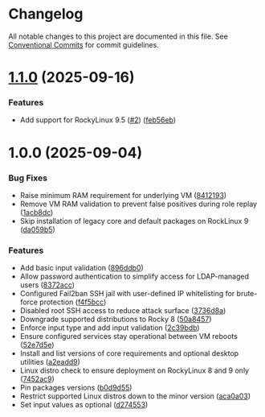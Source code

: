 # Changelog

All notable changes to this project are documented in this file. See
[Conventional Commits](https://conventionalcommits.org) for commit guidelines.

# [1.1.0](https://github.com/ewcloud/ewc-ansible-role-remote-desktop/compare/1.0.0...1.1.0) (2025-09-16)


### Features

* Add support for RockyLinux 9.5 ([#2](https://github.com/ewcloud/ewc-ansible-role-remote-desktop/issues/2)) ([feb56eb](https://github.com/ewcloud/ewc-ansible-role-remote-desktop/commit/feb56ebf041a7798e9b7ef3fd46870b861b5aef8))

# 1.0.0 (2025-09-04)


### Bug Fixes

* Raise minimum RAM requirement for underlying VM ([8412193](https://github.com/ewcloud/ewc-ansible-role-remote-desktop/commit/8412193de01d60efa1762b641093527166151c57))
* Remove VM RAM validation to prevent false positives during role replay ([1acb8dc](https://github.com/ewcloud/ewc-ansible-role-remote-desktop/commit/1acb8dcf1620b30ec8f212d9769c9743695f1035))
* Skip installation of legacy core and default packages on RockLinux 9 ([da059b5](https://github.com/ewcloud/ewc-ansible-role-remote-desktop/commit/da059b59df52511da0eabb37091b4151a9355ea6))


### Features

* Add basic input validation ([896ddb0](https://github.com/ewcloud/ewc-ansible-role-remote-desktop/commit/896ddb057d87fcaf698c6b3b39533395b49be102))
* Allow password authentication to simplify access for LDAP-managed users ([8372acc](https://github.com/ewcloud/ewc-ansible-role-remote-desktop/commit/8372accd49d64a8a39575b3ba7d68ffa00d7d190))
* Configured Fail2ban SSH jail with user-defined IP whitelisting for brute-force protection ([f4f5bcc](https://github.com/ewcloud/ewc-ansible-role-remote-desktop/commit/f4f5bcc1fbae797f4dbc2ddffd489935a65cd48f))
* Disabled root SSH access to reduce attack surface ([3736d8a](https://github.com/ewcloud/ewc-ansible-role-remote-desktop/commit/3736d8a9d7813109870ca8cc7193e5369b6b4729))
* Downgrade supported distributions to Rocky 8 ([50a8457](https://github.com/ewcloud/ewc-ansible-role-remote-desktop/commit/50a84571ef1f7111a25bc72698183deb52ed908d))
* Enforce input type and add input validation ([2c39bdb](https://github.com/ewcloud/ewc-ansible-role-remote-desktop/commit/2c39bdb31f47645392174ab302ac6979536b79ea))
* Ensure configured services stay operational between VM reboots ([52e7d5e](https://github.com/ewcloud/ewc-ansible-role-remote-desktop/commit/52e7d5ebd1b2461f504b5faf38136900fc182341))
* Install and list versions of core requirements and optional desktop utilities ([a2eadd9](https://github.com/ewcloud/ewc-ansible-role-remote-desktop/commit/a2eadd9d4693151bea4748384f80a522ed089417))
* Linux distro check to ensure deployment on RockyLinux 8 and 9 only ([7452ac9](https://github.com/ewcloud/ewc-ansible-role-remote-desktop/commit/7452ac96f7b68b46b479577b3aee5dcb2667e172))
* Pin packages versions ([b0d9d55](https://github.com/ewcloud/ewc-ansible-role-remote-desktop/commit/b0d9d5587dcb8afe38daa63c184dfee1b21f70c6))
* Restrict supported Linux distros down to the minor version ([aca0a03](https://github.com/ewcloud/ewc-ansible-role-remote-desktop/commit/aca0a032e9b3f97dc36ac265fec02a8a2fc2c78c))
* Set input values as optional ([d274553](https://github.com/ewcloud/ewc-ansible-role-remote-desktop/commit/d27455341c38806d76050d6019cfd4f513e40629))
